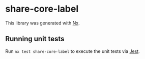 # share-core-label

This library was generated with [Nx](https://nx.dev).

## Running unit tests

Run `nx test share-core-label` to execute the unit tests via [Jest](https://jestjs.io).
